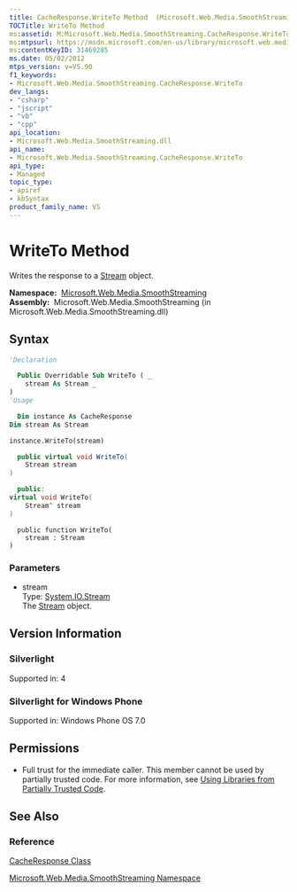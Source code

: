 ```yaml
---
title: CacheResponse.WriteTo Method  (Microsoft.Web.Media.SmoothStreaming)
TOCTitle: WriteTo Method
ms:assetid: M:Microsoft.Web.Media.SmoothStreaming.CacheResponse.WriteTo(System.IO.Stream)
ms:mtpsurl: https://msdn.microsoft.com/en-us/library/microsoft.web.media.smoothstreaming.cacheresponse.writeto(v=VS.90)
ms:contentKeyID: 31469285
ms.date: 05/02/2012
mtps_version: v=VS.90
f1_keywords:
- Microsoft.Web.Media.SmoothStreaming.CacheResponse.WriteTo
dev_langs:
- "csharp"
- "jscript"
- "vb"
- "cpp"
api_location:
- Microsoft.Web.Media.SmoothStreaming.dll
api_name:
- Microsoft.Web.Media.SmoothStreaming.CacheResponse.WriteTo
api_type:
- Managed
topic_type:
- apiref
- kbSyntax
product_family_name: VS
---
```


# WriteTo Method

Writes the response to a [Stream](https://msdn.microsoft.com/library/8f86tw9e) object.

**Namespace:**  [Microsoft.Web.Media.SmoothStreaming](microsoft-web-media-smoothstreaming-namespace_1.md)  
**Assembly:**  Microsoft.Web.Media.SmoothStreaming (in Microsoft.Web.Media.SmoothStreaming.dll)

## Syntax

```vb
'Declaration

  Public Overridable Sub WriteTo ( _
    stream As Stream _
)
'Usage

  Dim instance As CacheResponse
Dim stream As Stream

instance.WriteTo(stream)
```

```csharp
  public virtual void WriteTo(
    Stream stream
)
```

```cpp
  public:
virtual void WriteTo(
    Stream^ stream
)
```

```jscript
  public function WriteTo(
    stream : Stream
)
```

### Parameters

  - stream  
    Type: [System.IO.Stream](https://msdn.microsoft.com/library/8f86tw9e)  
    The [Stream](https://msdn.microsoft.com/library/8f86tw9e) object.  

## Version Information

### Silverlight

Supported in: 4  

### Silverlight for Windows Phone

Supported in: Windows Phone OS 7.0  

## Permissions

  - Full trust for the immediate caller. This member cannot be used by partially trusted code. For more information, see [Using Libraries from Partially Trusted Code](https://msdn.microsoft.com/library/8skskf63).

## See Also

### Reference

[CacheResponse Class](cacheresponse-class-microsoft-web-media-smoothstreaming_1.md)

[Microsoft.Web.Media.SmoothStreaming Namespace](microsoft-web-media-smoothstreaming-namespace_1.md)

